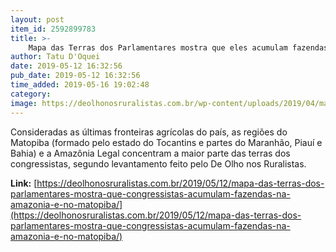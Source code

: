 ```yaml
---
layout: post
item_id: 2592899783
title: >-
    Mapa das Terras dos Parlamentares mostra que eles acumulam fazendas na Amazônia e no Matopiba
author: Tatu D'Oquei
date: 2019-05-12 16:32:56
pub_date: 2019-05-12 16:32:56
time_added: 2019-05-16 19:02:48
category: 
image: https://deolhonosruralistas.com.br/wp-content/uploads/2019/04/mapa.png
---
```


Consideradas as últimas fronteiras agrícolas do país, as regiões do Matopiba (formado pelo estado do Tocantins e partes do Maranhão, Piauí e Bahia) e a Amazônia Legal concentram a maior parte das terras dos congressistas, segundo levantamento feito pelo De Olho nos Ruralistas.

**Link:** [https://deolhonosruralistas.com.br/2019/05/12/mapa-das-terras-dos-parlamentares-mostra-que-congressistas-acumulam-fazendas-na-amazonia-e-no-matopiba/](https://deolhonosruralistas.com.br/2019/05/12/mapa-das-terras-dos-parlamentares-mostra-que-congressistas-acumulam-fazendas-na-amazonia-e-no-matopiba/)

